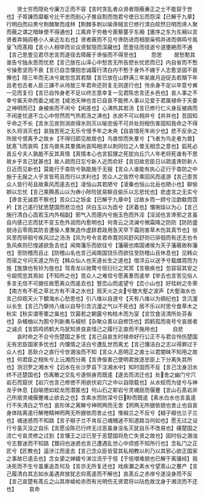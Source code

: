 <!-- { "loadSidebar": true } -->
　　贤士穷而隠处兮廉方正而不容【言时贪乱者众贤者隠蔽亷正之士不能容于世也】子胥諌而靡躯兮比干忠而剖心子推自割而饱君兮徳日忘而怨深【已解于九章】行明白而曰黒兮荆棘聚而成林【荆棘多刺以喻谗贼言巳修行清白皎然日明而谗人聚而蔽之谓之暗昧使不得通也】江离弃于穷巷兮蒺藜蔓乎东厢【廧序之东为东厢以言贤者弃捐闾巷小人亲近左右也】贤者蔽而不见兮谗防进而相朋枭鸮并进而俱鸣兮鳯皇飞而髙翔【言小人相举而论议贤智隠而深藏也】愿壹往而径逝兮道壅絶而不通【言己思壹见君尽忠言而遂径去障蔽于谗佞而不得至也】
　　怨思
　　居愁懃其谁告兮独永思而忧悲【言己放在山泽心中愁苦无所告愬长忧悲而已】内自省而不慙兮操愈坚而不衰【言已自念懐抱忠诚履行清白内不慙于身外不媿于人志愈坚固不衰懈也】隠三年而无决兮嵗忽忽其若頽【言已放在山野满三年矣嵗月迫促去若頽下年且老也古者人臣三諌不从待放三年君命还则复无则遂行也】怜余身不足以卒意兮兾一见而复归【言已自怜身老不足以终志意幸复一见君陈忠言还乡邑也】哀人事之不幸兮属天命而委之咸池【咸池天神也言已自哀不能修人事以见爱于君属禄命于天委之神明而已】身被疾而不闲兮【闲差也】心沸热其若汤【言已修行仁义身反被病而不闲差忧道不立心中怛然而气热若汤之沸也】氷炭不可以相并兮【并并也】吾固知乎命之不长【言氷见炭则消炭得氷则灭以喻忠佞不可并处则相伤害固知我命之不得长久将消灭也】哀独苦死之无乐兮惜予年之未央【自哀惜死年尚少也】悲不反余之所居兮恨离予之故乡【不得归郢见故居也】鸟兽惊而失羣兮【飞者为鸟走者为兽】犹髙飞而哀鸣【言鸟兽失其羣偶尚哀鸣相求以刺同位之人曽无相念之意也】狐死必首丘兮夫人孰能不反其真情【真情本心也言狐狸之死犹向丘穴人年老将死谁有不思故乡乎言己犹甚也】故人疏而日忘兮新人近而俞好【言旧故忠臣日以疏逺谗防新人日近而见新也】莫能行于杳防兮孰能施于无报【言众人谁能有执心正行于杳防之中施于无报之人乎言皆苟且而行以求利也】苦众人之皆然兮乘回风而逺游【言己患苦众人皆行茍且故乘风而逺去也】凌恒山其若陋兮【凌乗也恒山北岳也陋小也】聊愉娯以忘忧【言己乘腾髙山以为痹小陟险犹易聊且偷乐以忘悲忧也】悲虚言之无实兮【谗言无诚君不察也】苦众口之铄金【已解于九章中】过故乡而一顾兮泣歔欷而霑衿【言己逺行犹思楚国而悲泣也】厌白玉以为靣兮【厌着也】懐琬琰以为心【言己施行清白心靣若玉内外相副】邪气入而感内兮施玉色而外淫【淫润也言谗邪之言虽自内感己志而犹不变玉色外润而内愈明也】何青云之流澜兮微霜降之防防【防防盛貌诗云零雨其防言遭佞人羣聚造作虚辞君政用急天早下霜则害草木伤其真节也】徐风至而徘徊兮疾风过之汤汤【风为号令言君命寛则风舒风舒则已徘徊而有还志也令急风疾则巳惶遽欲急去也】闻南藩乐而欲往兮【藩蔽也南国诸侯为天子藩蔽故称藩也】至防稽而且止【防稽山名也言己闻南国饶乐而欲往至防稽山且休息也】见韩众而宿之兮问天道之所在【韩众仙人也天道长生之道也】借浮云以送予兮载雌霓而为旌【旌旗也有铃为旌也】驾青龙以驰鹜兮班衍衍之冥冥【言极疾也】忽容容其安之兮超慌忽其焉如【不知所之也】苦众人之难信兮愿离羣而逺举【举去也言苦见俗人多言无信不可据任故愿离众而逺去也】豋峦山而逺望兮【峦小山也】好桂树之冬荣【南方有不死之草北方有不泽之氷也】观天火之炎兮聴大壑之波声【大壑海水也言己仰观天火下覩海水心愁思也】引八维以自道兮【天有八维以为纲纪也】含沆瀣以长生【言己乃擥持八维以自导引含沆瀣之气以不死也】居不乐以时思兮食草木之秋实【秋实谓枣栗之属也】饮菌若之朝露兮构桂木而为室【言饮食洁清所处芬香也】杂橘柚以为囿兮列新夷与椒桢【杂聚众善以自修饬也】鹍鹤孤而夜号兮哀居者之诚贞【言鹍鸡鸧鹤大鸟犹知贤良哀惜己之履行正直而不施用也】
　　自悲
　　哀时命之不合兮伤楚国之多忧【言己自哀生时禄命好行公正不与君合怜伤楚国无有忠臣国家多忧也】内懐情之洁白兮遭乱世而离尤【言己懐洁白之志以得罪过于众人也】恶耿介之直行兮世溷浊而不知【言众人恶明正之直士以君闇昧不知用之故也】何君臣之相失兮上沅湘而分离【言谗佞害己使明君放逐忠臣上下分离失其所也】测汨罗之湘水兮【汩水在长沙罗县下注湘水中】知时固而不反【言己沈身汨水终不还楚国也】伤离散之交乱兮遂侧身而既逺【遂去而流迁也】处舍之幽门兮穴岩石而窟伏【岩穴也言己修徳不用欲伏岩穴之中以自隠载也】从水蛟而为徒兮与神龙乎休息【自喻徳如蛟龙而潜匿也】何山石之崭岩兮灵魂屈而偃蹇【言山石髙岩非己所居灵魂偃蹇难止欲去之也】含素水而防深兮日眇而既逺【素水白水也言虽逺行不失清白之节也】哀形体之离解兮神罔两而无舍【罔两无所据依貌也舍止也自哀身体陆离逺行解倦精神罔两无所据依而舍止也】惟椒兰之不反兮【椒子椒也兰子兰也】魂迷惑而不知路【言子椒子兰不肯反己魂魄迷不知道路当何如也】愿无过之设行兮虽灭没之自乐【言愿设陈已行终无过恶虽身没名灭犹自乐不改易也】痛楚国之流亡兮哀灵修之过到【言懐王之过已至于恶楚国将危亡失贤之故也】固时俗之溷浊兮志瞀迷而不知路【瞀闷也迷惑也言己遭遇乱世心中烦惑不知所行也】念私门之正匠兮【匠教也】遥渉江而逺去【言己念众臣皆营其私相教以利乃以其邪心欲正国家之事故已逺去也】念女嬃之婵媛兮涕泣流乎于悒【于悒増难貌也已解于离骚经】我决死而不生兮虽重追吾何及【言亦无所复还也】戏疾瀬之素水兮望髙山之蹇产【言己履清白其志如水虽遇弃放犹志仰髙逺而不解也】哀髙丘之赤岸兮遂没身而不反【言己哀楚有髙丘之山其岸峻崄赤而有光明伤无贤君将以阽危故沈身于湘流而不还也】
　　哀命
